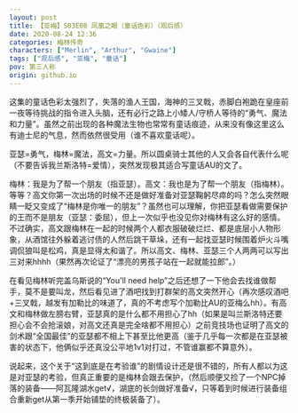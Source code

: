 ```yaml
---
layout: post
title: 【亚梅】S03E08 凤凰之眼（童话色彩）（观后感）
date: 2020-08-24 12:36
categories: 梅林传奇
characters: ["Merlin", "Arthur", "Gwaine"]
tags: ["观后感", "亚梅", "童话"]
pov: 第三人称
origin: github.io
---
```


这集的童话色彩太强烈了，失落的渔人王国，海神的三叉戟，赤脚白袍跪在皇座前一夜等待挑战的指令进入头脑，还有必行之路上小矮人/守桥人等待的“勇气、魔法和力量”。虽然之前出现的各种魔法生物也常常有童话痕迹，从来没有像这里这么有迪士尼的气息，然而依然很受用（谁不喜欢童话呢）。

亚瑟=勇气，梅林=魔法，高文=力量。所以圆桌骑士其他的人又会各自代表什么呢（不要告诉我兰斯洛特=爱情），突然发现极其适合写童话AU的文了。

梅林：我是为了帮一个朋友（指亚瑟）。高文：我也是为了帮一个朋友（指梅林）。等等？高文你第一次出场的时候不还是做好准备对亚瑟鞠躬尽瘁的吗？怎么突然眼睛一眨又变成了“梅林是你唯一的朋友”？虽然也可以理解，你把亚瑟看做需要保护的王而不是朋友（亚瑟：委屈），但上一次似乎也没见你对梅林有这么好的感情。不过确实，高文跟梅林在一起的时候两个人都衣服破破烂烂、都是底层小人物形象，从酒馆往外躲着逃讨债的人然后跳干草垛，还有一起找亚瑟时候围着炉火斗嘴调侃狼叫是松鸡，真是显得太和谐了。所以高文、梅林、亚瑟三个人两两可以写出三对来hhhh（果然再次论证了“漂亮的男孩子站在一起就能拉郎”。）

在看见梅林听完盖乌斯说的“You'll need help”之后还想了一下他会去找谁做帮手，莫不是要叫龙，然后看见进了酒吧找到打群架的高文突然开心（再次感叹酒吧+三叉戟，越发有加勒比的味道了，真的不考虑写个加勒比AU的亚梅么hh）。有高文和梅林做左膀右臂，亚瑟真的是什么都不用担心了hh（如果是叫兰斯洛特还要担心会不会抢滚娘，对高文还真是完全啥都不用担心）之前竞技场也证明了高文的剑术跟“全国最佳”的亚瑟都不相上下甚至比他更高（鉴于几乎每一次都是在亚瑟被害的状态下，他俩似乎还真没公平地1v1对打过，不管谁赢都不算意外）。

说起来，这个关于“这到底是在考验谁”的剧情设计还是很不错的，所有人都以为这是对亚瑟的考验，但真正重要的是梅林会跟去保护，（然后顺便又捡了一个NPC掉落的装备——阿瓦隆湖水get√，湖底的长剑做好准备√，只等着到时候进行装备组合重新get从第一季开始铺垫的终极装备了）。

